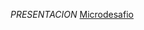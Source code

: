 _PRESENTACION_
[Microdesafio](https://docs.google.com/presentation/d/e/2PACX-1vSIGotL4kNsKWr34WuO11kaTMbowocHU-Wl6DItUct0IUb0_vCAYFqHAX5EVX5wMQ/pub?start=false&loop=false&delayms=3000)

